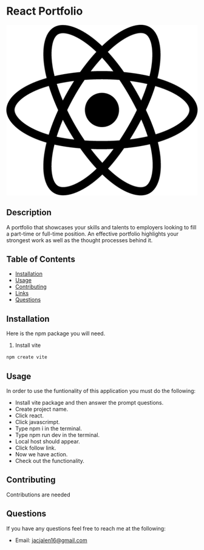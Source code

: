 

# React Portfolio
![image_alt](https://github.com/JalenKAgain/React-Portfolio/blob/ff2b113c0bb255f77e36d9abc07b78004aec68f0/react-icon-512x456-5xl7nmtw.png)


## Description
A portfolio that showcases your skills and talents to employers looking to fill a part-time or full-time position. An effective portfolio highlights your strongest work as well as the thought processes behind it. 

## Table of Contents
- [Installation](#Installation)
- [Usage](#Usage)
- [Contributing](#Contributing)
- [Links](#Links)
- [Questions](#Questions)
        
## Installation
Here is the npm package you will need.
 1. Install vite
   ```sh
   npm create vite
   ```

## Usage
In order to use the funtionality of this application you must do the following:
- Install vite package and then answer the prompt questions.
- Create project name.
- Click react.
- Click javascrimpt.
- Type npm i in the terminal.
- Type npm run dev in the terminal.
- Local host should appear.
- Click follow link.
- Now we have action.
- Check out the functionality.




## Contributing
Contributions are needed

                                        
## Questions

If you have any questions feel free to reach me at the following:
- Email: jacjalen16@gmail.com


